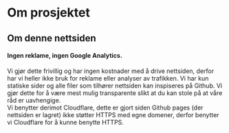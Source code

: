 
# Om prosjektet  



## Om denne nettsiden

#### Ingen reklame, ingen Google Analytics.  
Vi gjør dette frivillig og har ingen kostnader med å drive nettsiden, derfor har vi heller ikke bruk for reklame eller analyser av trafikken.  Vi har kun statiske sider og alle filer som tilhører nettsiden kan inspiseres på Github. Vi gjør dette for å være mest mulig transparente slikt at du kan stole på at våre råd er uavhengige.  
Vi benytter derimot Cloudflare, dette er gjort siden Github pages (der nettsiden er lagret) ikke støtter HTTPS med egne domener, derfor benytter vi Cloudflare for å kunne benytte HTTPS.
